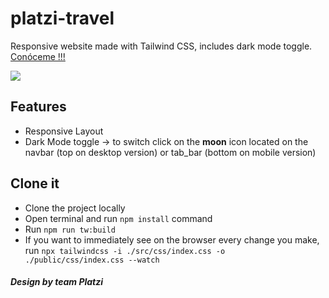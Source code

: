 # platzi-travel
Responsive website made with Tailwind CSS, includes dark mode toggle.
[Conóceme  !!!](https://oneshot0.github.io/ON_TRAVEL/public/index.html "Conóceme  !!!")

![](https://images.pexels.com/photos/16521796/pexels-photo-16521796.png?auto=compress&cs=tinysrgb&w=1260&h=750&dpr=1)


## Features
- Responsive Layout
- Dark Mode toggle -> to switch click on the **moon** icon located on the navbar (top on desktop version) or tab_bar (bottom on mobile version)

## Clone it
- Clone the project locally
- Open terminal and run `npm install` command
- Run `npm run tw:build`
- If you want to immediately see on the browser every change you make, run `npx tailwindcss -i ./src/css/index.css -o ./public/css/index.css --watch`


##### *Design by team Platzi*
